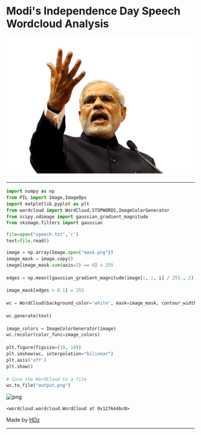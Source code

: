 # Modi's Independence Day Speech Wordcloud Analysis

<center>
<img src="mask.png" width="500px"/>
</center>

---


```python
import numpy as np 
from PIL import Image,ImageOps 
import matplotlib.pyplot as plt 
from wordcloud import WordCloud,STOPWORDS,ImageColorGenerator 
from scipy.ndimage import gaussian_gradient_magnitude 
from skimage.filters import gaussian
```


```python
file=open("speech.txt",'r') 
text=file.read()
```


```python
image = np.array(Image.open("mask.png"))
image_mask = image.copy()
image[image_mask.sum(axis=2) == 0] = 255

edges = np.mean([gaussian_gradient_magnitude(image[:, :, i] / 255., 2) for i in range(3)], axis=0)

image_mask[edges > 0.1] = 255

wc = WordCloud(background_color='white', mask=image_mask, contour_width=3, contour_color='black')

wc.generate(text)

image_colors = ImageColorGenerator(image)
wc.recolor(color_func=image_colors)

plt.figure(figsize=(10, 10))
plt.imshow(wc, interpolation="bilinear")
plt.axis('off')
plt.show()

# Save the WordCloud to a file
wc.to_file("output.png")
```


    
![png](output_3_0.png)
    





    <wordcloud.wordcloud.WordCloud at 0x127644bc0>



Made by [HDz](https://github.com/hdz-088/)

---
